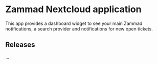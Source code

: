 # Zammad Nextcloud application

This app provides a dashboard widget to see your main Zammad notifications, a search provider and notifications for new open tickets.

## Releases

...
